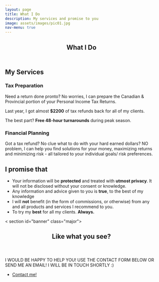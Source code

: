 ```yaml
---
layout: page
title: What I Do
description: My services and promise to you
image: assets/images/pic01.jpg
nav-menu: true
---
```


<!-- Main -->
<div id="main" class="alt">

<!-- One -->
<section id="one">
	<div class="inner">
		<header class="major">
			<h1>What I Do</h1>
		</header>

<!-- Content -->
<h2 id="services">My Services</h2>
<div class="row">
	<div class="6u 12u$(small)">
		<h3>Tax Preparation</h3>
		<p>Need a return done pronto? No worries, I can prepare the Canadian & Provincial portion of your Personal Income Tax Returns.</p>
		<p>Last year, I got almost <b>$2200</b> of tax refunds back for all of my clients.</p>
		<p>The best part? <b>Free 48-hour turnarounds</b> during peak season.  </p>
	</div>
	<div class="6u$ 12u$(small)">
		<h3>Financial Planning</h3>
		<p>Got a tax refund? No clue what to do with your hard earned dollars? NO problem, I can help you find solutions for your money, maximizing returns and minimizing risk - all tailored to your individual goals/ risk preferences.</p>
	</div>
</div>

<div class="row">
	<div class="12u">
		<h2 id="promise">I promise that</h2>
		<ul>
    		<li>Your information will be <b>protected</b> and treated with <b>utmost privacy</b>. It will not be disclosed without your consent or knowledge.</li>
   			<li>Any information and advice given to you is <b>true</b>, to the best of my knowledge</li>
    		<li>I will <b>not</b> benefit (in the form of commissions, or otherwise) from any and all products and services I recommend to you.</li>
    		<li>To try my <b>best</b> for all my clients. <b>Always.</b></li>
		</ul>
	</div>
</div>

<div class="row">
	<div class="12u">
<		section id="banner" class="major">
    		<div class="inner">
        		<header class="major">
            		<h1>Like what you see?</h1>
        		</header>
        		<div class="content">
            		<p style="text-transform: uppercase;">I would be happy to help you! Use the contact form below or send me an email! I will be in touch shortly :)</p>
            		<ul class="actions">
                		<li><a href="#footer" class="button next scrolly">Contact me!</a></li>
            		</ul>
        		</div>
    		</div>
		</section>
	</div>
</div>